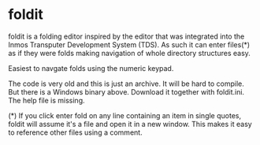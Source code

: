 # foldit

foldit is a folding editor inspired by the editor that was integrated into the Inmos Transputer Development System (TDS). As such it can enter files(*) as if they were folds making navigation of whole directory structures easy. 

Easiest to navgate folds using the numeric keypad.

The code is very old and this is just an archive. It will be hard to compile. But there is a Windows binary above. Download it together with foldit.ini. The help file is missing.

(*) If you click enter fold on any line containing an item in single quotes, foldit will assume it's a file and open it in a new window.  This makes it easy to reference other files using a comment.
